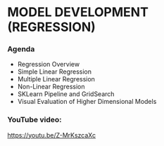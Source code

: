 # MODEL DEVELOPMENT (REGRESSION)

### Agenda
- Regression Overview
- Simple Linear Regression
- Multiple Linear Regression
- Non-Linear Regression
- SKLearn Pipeline and GridSearch
- Visual Evaluation of Higher Dimensional Models

### YouTube video:
https://youtu.be/Z-MrKszcaXc